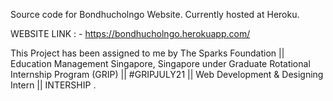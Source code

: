 Source code for Bondhucholngo Website.
Currently hosted at Heroku.

WEBSITE LINK : - https://bondhucholngo.herokuapp.com/

This Project has been assigned to me by The Sparks Foundation || Education Management Singapore, Singapore under Graduate Rotational Internship Program (GRIP) || #GRIPJULY21 || Web Development & Designing Intern || INTERSHIP .
